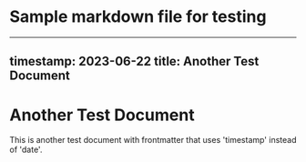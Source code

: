 # Sample markdown file for testing
---
timestamp: 2023-06-22
title: Another Test Document
---

# Another Test Document

This is another test document with frontmatter that uses 'timestamp' instead of 'date'.

